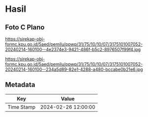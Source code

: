 # Hasil

## Foto C Plano

https://sirekap-obj-formc.kpu.go.id/5aed/pemilu/ppwp/31/75/10/10/07/3175101007052-20240214-160100--4e2374e3-9421-486f-b5c2-8976507f99f4.jpg

https://sirekap-obj-formc.kpu.go.id/5aed/pemilu/ppwp/31/75/10/10/07/3175101007052-20240214-160100--234a5d89-82e1-4288-a480-bccabe0b21e6.jpg


## Metadata

| Key        | Value               |
| ---------- | ------------------- |
| Time Stamp | 2024-02-26 12:00:00 |




